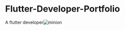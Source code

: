 # Flutter-Developer-Portfolio

A flutter developer![minion](https://github.com/Jheezzy/Flutter-Developer-Portfolio/assets/113867074/0f63f34a-d214-4bd3-bd5f-4fbb8334a63f)
